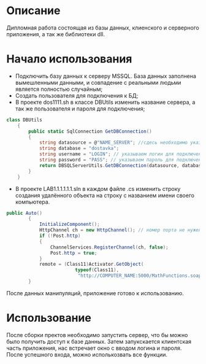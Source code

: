 # Описание
Дипломная работа состоящая из базы данных, клиенского и серверного приложения, а так же библиотеки dll.
# Начало использования
- Подключить базу данных к серверу MSSQL. База данных заполнена вымешленными данными, и совпадение с реальными людьми является полностью случайным;
- Создать пользователя для подключения к БД;
- В проекте dos1111.sh в классе DBUtils изменить название сервера, а так же пользователя и пароля для подключения;
```c#
class DBUtils
    {
        public static SqlConnection GetDBConnection()
        {
            string datasource = @"NAME_SERVER"; //сдесь необходимо указать имя сервера базы данных
            string database = "dostavka";
            string username = "LOGIN"; // указываем логин для подключения
            string password = "PASS"; // указываем пароль для подключения
            return DBSQLServerUtils.GetDBConnection(datasource, database, username, password);
        }
    }
```
- В проекте LAB1.1.1.1.1.1.sln в каждом файле .cs изменить строку создания удалённого объекта на строку с названием имени своего компьютера.
```c#
public Auto()
        {
            InitializeComponent();
            HttpChannel ch = new HttpChannel(); // номер порта не нужен
            if (!Post.http)
            {
                ChannelServices.RegisterChannel(ch, false);
                Post.http = true;
            }
            remote = (Class11)Activator.GetObject(
                         typeof(Class11),
                          "http://COMPUTER_NAME:5000/MathFunctions.soap"); // сдесь необходимо указать имя компьютера
        }
```
После данных манипуляций, приложение готово к использованию.
# Использование
После сборки пректов необходимо запустить сервер, что бы можно было получить доступ к базе данных. Затем запукскается клиентская часть приложения, нас встречает окно с вводом логина и пароля. После успешного входа, можно исполькозвать все функции.
